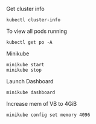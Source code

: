 Get cluster info
```
kubectl cluster-info
```

To view all pods running
```
kubectl get po -A
```

Minikube
```
minikube start
minikube stop
```
Launch Dashboard
```
minikube dashboard
```

Increase mem of VB to 4GiB
```
minikube config set memory 4096
```
